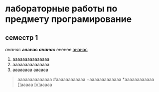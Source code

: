 # лабораторные работы по предмету програмирование
## семестр 1
*ананас*
**ананас**
***ананас***
~~ананас~~
<ins>ананас</ins>
1. ааааааааааааааа
2. ааааааааааааааа
3. аааааааа    аааааа
>aaaaaaaaaaaaaa
>#aaaaaaaaaaaa
+aaaaaaaaaaaaa
*aaaaaaaaaaaa
[]aaaaa
[x]aaaaa

